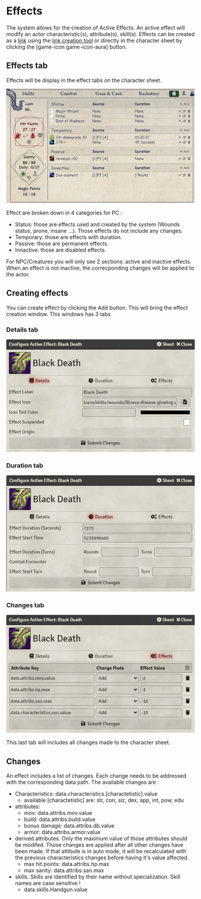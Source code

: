 # Effects

The system allows for the creation of Active Effects.
An active effect will modify an actor characteristic(s), attribute(s), skill(s).
Effects can be created as a [link](links.md) using the [link creation tool](link_creation_window.md) or directly in the character sheet by clicking the [game-icon game-icon-aura] button.

## Effects tab

Effects will be display in the effect tabs on the character sheet.

![effects tab](../../assets/manual/effects/effects-tab.jpg)

Effect are broken down in 4 categories for PC :

- Status: those are effects used and created by the system (Wounds status, prone, insane ...). Those effects do not include any changes.
- Temporary: those are effects with duration.
- Passive: those are permanent effects.
- Innactive: those are disabled effects.

For NPC/Creatures you will only see 2 sections: active and inactive effects.
When an effect is not inactive, the correcponding changes will be applied to the actor.

## Creating effects

You can create effect by clicking the Add button.
This will bring the effect creation window.
This windows has 3 tabs

### Details tab

![Details tab](../../assets/manual/effects/details-tab.jpg)

### Duration tab

![Duration tab](../../assets/manual/effects/duration-tab.jpg)

### Changes tab

![Changes tab](../../assets/manual/effects/changes-tab.jpg)

This last tab will includes all changes made to the character sheet.

## Changes

An effect includes a list of changes. Each change needs to be addressed with the corresponding data path.
The available changes are :

- Characteristics: data.characteristics.\[charactetistic\].value
  - available \[charactetistic\] are: str, con, siz, dex, app, int, pow, edu
- attributes:
  - mov: data.attribs.mov.value
  - build: data.attribs.build.value
  - bonus damage: data.attribs.db.value
  - armor: data.attribs.armor.value
- derived attributes. Only the maximum value of those attributes should be modifed. Those changes are applied after all other changes have been made. If that attibute is in auto mode, it will be recalculated with the previous characteristics changes before having it's value affected.
  - max hit points: data.attribs.hp.max
  - max sanity: data.attribs.san.max
- skills. Skills are identified by their name without specialization. Skill names are case sensitive !
  - data.skills.Handgun.value
